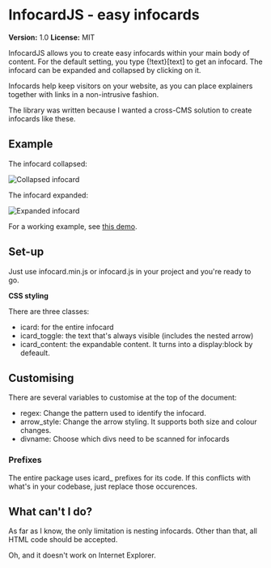 # InfocardJS - easy infocards

**Version:** 1.0
**License:** MIT

InfocardJS allows you to create easy infocards within your main body of content. For the default setting, you type {!text}[text] to get an infocard.
The infocard can be expanded and collapsed by clicking on it.

Infocards help keep visitors on your website, as you can place explainers together with links in a non-intrusive fashion.

The library was written because I wanted a cross-CMS solution to create infocards like these.

## Example
The infocard collapsed:

<img src="https://www.frisovandijk.com/public/git/infocardjs/infocard_collapse.PNG" alt="Collapsed infocard" />

The infocard expanded:

<img src="https://www.frisovandijk.com/public/git/infocardjs/infocard_expand.PNG" alt="Expanded infocard" />

For a working example, see [this demo](https://www.frisovandijk.com/public/git/infocardjs/demo.html).

## Set-up
Just use infocard.min.js or infocard.js in your project and you're ready to go.

**CSS styling**

There are three classes:
* icard: for the entire infocard
* icard_toggle: the text that's always visible (includes the nested arrow)
* icard_content: the expandable content. It turns into a display:block by defeault.

## Customising
There are several variables to customise at the top of the document:

* regex: Change the pattern used to identify the infocard.
* arrow_style: Change the arrow styling. It supports both size and colour changes.
* divname: Choose which divs need to be scanned for infocards

### Prefixes
The entire package uses icard_ prefixes for its code. If this conflicts with what's in your codebase, just replace those occurences.

## What can't I do?
As far as I know, the only limitation is nesting infocards. Other than that, all HTML code should be accepted.

Oh, and it doesn't work on Internet Explorer.